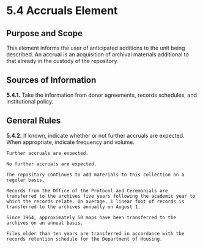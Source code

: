 # 5.4  Accruals Element

## Purpose and Scope
This element informs the user of anticipated additions to the unit being described.  An accrual is an acquisition of archival materials additional to that already in the custody of the repository.

## Sources of Information
**5.4.1.**  Take the information from donor agreements, records schedules, and institutional policy.

## General Rules
**5.4.2.**  If known, indicate whether or not further accruals are expected.  When appropriate, indicate frequency and volume.

`Further accruals are expected.`

`No further accruals are expected.`

`The repository continues to add materials to this collection on a regular basis.`

`Records from the Office of the Protocol and Ceremonials are transferred to the archives five years following the academic year to which the records relate. On average, 1 linear foot of records is transferred to the archives annually on August 1.`

`Since 1964, approximately 50 maps have been transferred to the archives on an annual basis.`

`Files older than ten years are transferred in accordance with the records retention schedule for the Department of Housing.`
